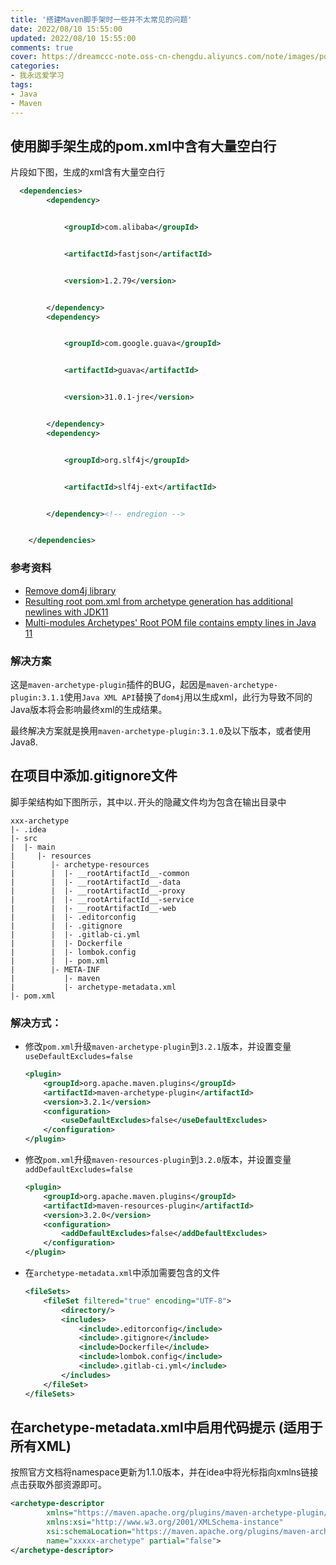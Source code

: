 ```yaml
---
title: '搭建Maven脚手架时一些并不太常见的问题'
date: 2022/08/10 15:55:00
updated: 2022/08/10 15:55:00
comments: true
cover: https://dreamccc-note.oss-cn-chengdu.aliyuncs.com/note/images/posts/搭建Maven脚手架时一些并不太常见的问题/title.png?x-oss-process=style/blog_title
categories:
- 我永远爱学习
tags:
- Java
- Maven
---
```



<!--more-->

## 使用脚手架生成的pom.xml中含有大量空白行

片段如下图，生成的xml含有大量空白行
```xml
  <dependencies>
        <dependency>


            <groupId>com.alibaba</groupId>


            <artifactId>fastjson</artifactId>


            <version>1.2.79</version>


        </dependency>
        <dependency>


            <groupId>com.google.guava</groupId>


            <artifactId>guava</artifactId>


            <version>31.0.1-jre</version>


        </dependency>
        <dependency>


            <groupId>org.slf4j</groupId>


            <artifactId>slf4j-ext</artifactId>


        </dependency><!-- endregion -->


    </dependencies>
```
### 参考资料

- [Remove dom4j library](https://issues.apache.org/jira/browse/ARCHETYPE-568)
- [Resulting root pom.xml from archetype generation has additional newlines with JDK11](https://issues.apache.org/jira/browse/ARCHETYPE-584)
- [Multi-modules Archetypes' Root POM file contains empty lines in Java 11](https://issues.apache.org/jira/browse/ARCHETYPE-587)

### 解决方案
这是`maven-archetype-plugin`插件的BUG，起因是`maven-archetype-plugin:3.1.1`使用`Java XML API`替换了`dom4j`用以生成xml，此行为导致不同的Java版本将会影响最终xml的生成结果。

最终解决方案就是换用`maven-archetype-plugin:3.1.0`及以下版本，或者使用Java8.

## 在项目中添加.gitignore文件

脚手架结构如下图所示，其中以`.`开头的隐藏文件均为包含在输出目录中

``` 
xxx-archetype
|- .idea
|- src
|  |- main
|     |- resources
|        |- archetype-resources
|        |  |- __rootArtifactId__-common
|        |  |- __rootArtifactId__-data
|        |  |- __rootArtifactId__-proxy
|        |  |- __rootArtifactId__-service
|        |  |- __rootArtifactId__-web
|        |  |- .editorconfig
|        |  |- .gitignore
|        |  |- .gitlab-ci.yml
|        |  |- Dockerfile
|        |  |- lombok.config
|        |  |- pom.xml
|        |- META-INF
|           |- maven
|           |- archetype-metadata.xml
|- pom.xml
```

### 解决方式：　
- 修改`pom.xml`升级`maven-archetype-plugin`到`3.2.1`版本，并设置变量`useDefaultExcludes=false`
    ```xml
    <plugin>
        <groupId>org.apache.maven.plugins</groupId>
        <artifactId>maven-archetype-plugin</artifactId>
        <version>3.2.1</version>
        <configuration>
            <useDefaultExcludes>false</useDefaultExcludes>
        </configuration>
    </plugin>
    ```
- 修改`pom.xml`升级`maven-resources-plugin`到`3.2.0`版本，并设置变量`addDefaultExcludes=false`
    ```xml
    <plugin>
        <groupId>org.apache.maven.plugins</groupId>
        <artifactId>maven-resources-plugin</artifactId>
        <version>3.2.0</version>
        <configuration>
            <addDefaultExcludes>false</addDefaultExcludes>
        </configuration>
    </plugin>
    ```
- 在`archetype-metadata.xml`中添加需要包含的文件
    ```xml
    <fileSets>
        <fileSet filtered="true" encoding="UTF-8">
            <directory/>
            <includes>
                <include>.editorconfig</include>
                <include>.gitignore</include>
                <include>Dockerfile</include>
                <include>lombok.config</include>
                <include>.gitlab-ci.yml</include>
            </includes>
        </fileSet>
    </fileSets>
    ```
## 在archetype-metadata.xml中启用代码提示 (适用于所有XML)

按照官方文档将namespace更新为1.1.0版本，并在idea中将光标指向xmlns链接点击获取外部资源即可。

```xml
<archetype-descriptor
        xmlns="https://maven.apache.org/plugins/maven-archetype-plugin/archetype-descriptor/1.1.0"
        xmlns:xsi="http://www.w3.org/2001/XMLSchema-instance"
        xsi:schemaLocation="https://maven.apache.org/plugins/maven-archetype-plugin/archetype-descriptor/1.1.0 http://maven.apache.org/xsd/archetype-descriptor-1.1.0.xsd"
        name="xxxxx-archetype" partial="false">
</archetype-descriptor>
```
